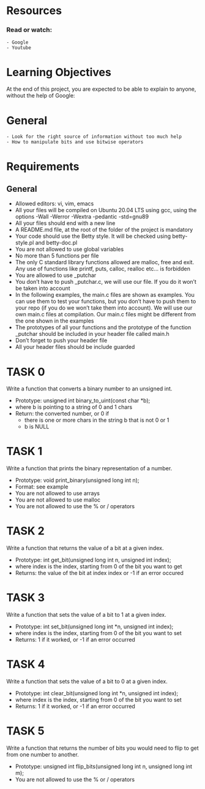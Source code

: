 # Resources

### Read or watch:

	- Google
	- Youtube

# Learning Objectives

At the end of this project, you are expected to be able to explain to anyone, without the help of Google:

# General

	- Look for the right source of information without too much help
	- How to manipulate bits and use bitwise operators

# Requirements

## General

- Allowed editors: vi, vim, emacs
- All your files will be compiled on Ubuntu 20.04 LTS using gcc, using the options -Wall -Werror -Wextra -pedantic -std=gnu89
- All your files should end with a new line
- A README.md file, at the root of the folder of the project is mandatory
- Your code should use the Betty style. It will be checked using betty-style.pl and betty-doc.pl
- You are not allowed to use global variables
- No more than 5 functions per file
- The only C standard library functions allowed are malloc, free and exit. Any use of functions like printf, puts, calloc, realloc etc… is forbidden
- You are allowed to use _putchar
- You don’t have to push _putchar.c, we will use our file. If you do it won’t be taken into account
- In the following examples, the main.c files are shown as examples. You can use them to test your functions, but you don’t have to push them to your repo (if you do we won’t take them into account). We will use our own main.c files at compilation. Our main.c files might be different from the one shown in the examples
- The prototypes of all your functions and the prototype of the function _putchar should be included in your header file called main.h
- Don’t forget to push your header file
- All your header files should be include guarded

# TASK 0

Write a function that converts a binary number to an unsigned int.

- Prototype: unsigned int binary\_to\_uint(const char *b);
- where b is pointing to a string of 0 and 1 chars
- Return: the converted number, or 0 if
	- there is one or more chars in the string b that is not 0 or 1
	- b is NULL

# TASK 1

Write a function that prints the binary representation of a number.

- Prototype: void print\_binary(unsigned long int n);
- Format: see example
- You are not allowed to use arrays
- You are not allowed to use malloc
- You are not allowed to use the \% or \/ operators

# TASK 2

Write a function that returns the value of a bit at a given index.

- Prototype: int get\_bit(unsigned long int n, unsigned int index);
- where index is the index, starting from 0 of the bit you want to get
- Returns: the value of the bit at index index or -1 if an error occured

# TASK 3

Write a function that sets the value of a bit to 1 at a given index.

- Prototype: int set\_bit(unsigned long int *n, unsigned int index);
- where index is the index, starting from 0 of the bit you want to set
- Returns: 1 if it worked, or -1 if an error occurred

# TASK 4

Write a function that sets the value of a bit to 0 at a given index.

- Prototype: int clear\_bit(unsigned long int *n, unsigned int index);
- where index is the index, starting from 0 of the bit you want to set
- Returns: 1 if it worked, or -1 if an error occurred

# TASK 5

Write a function that returns the number of bits you would need to flip to get from one number to another.

- Prototype: unsigned int flip\_bits(unsigned long int n, unsigned long int m);
- You are not allowed to use the % or / operators
